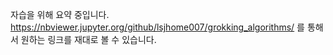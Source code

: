 자습을 위해 요약 중입니다.
https://nbviewer.jupyter.org/github/lsjhome007/grokking_algorithms/ 를 통해서 원하는 링크를 재대로 볼 수 있습니다.
